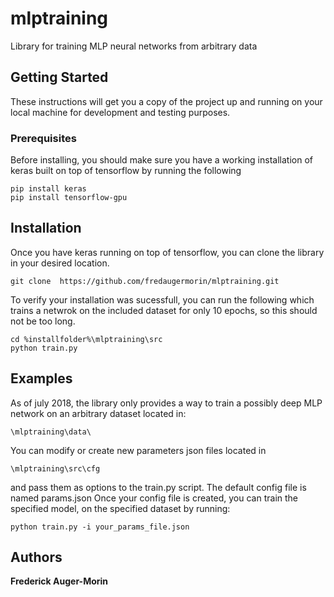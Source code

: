 # mlptraining

Library for training MLP neural networks from arbitrary data

## Getting Started

These instructions will get you a copy of the project up and running on your local machine for development and testing purposes.

### Prerequisites
Before installing, you should make sure you have a working installation of keras built on top of tensorflow by running the following
```
pip install keras
pip install tensorflow-gpu
```
## Installation
Once you have keras running on top of tensorflow, you can clone the library in your desired location.
```
git clone  https://github.com/fredaugermorin/mlptraining.git
```
To verify your installation  was sucessfull,  you can run the following which trains a netwrok on the included dataset for only  10 epochs, so this should not be too long.
```
cd %installfolder%\mlptraining\src
python train.py
```
## Examples
As of july 2018, the library only provides a way to train a possibly deep MLP network on an arbitrary dataset located in:
```
\mlptraining\data\
```
You can modify or create new parameters json files located in 
```
\mlptraining\src\cfg
```
and pass them as options to the train.py script. The default config file is named params.json
Once your config file is created, you can train the specified model, on the specified dataset by running:
```
python train.py -i your_params_file.json
```
## Authors
**Frederick Auger-Morin** 


